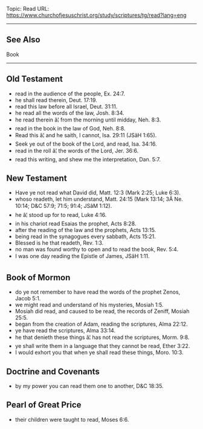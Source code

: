 Topic: Read
URL: https://www.churchofjesuschrist.org/study/scriptures/tg/read?lang=eng

---

## See Also

Book

---

## Old Testament

- read in the audience of the people, Ex. 24:7.
- he shall read therein, Deut. 17:19.
- read this law before all Israel, Deut. 31:11.
- he read all the words of the law, Josh. 8:34.
- he read therein â¦ from the morning until midday, Neh. 8:3.
- read in the book in the law of God, Neh. 8:8.
- Read this â¦ and he saith, I cannot, Isa. 29:11 (JSâH 1:65).
- Seek ye out of the book of the Lord, and read, Isa. 34:16.
- read in the roll â¦ the words of the Lord, Jer. 36:6.
- read this writing, and shew me the interpretation, Dan. 5:7.

## New Testament

- Have ye not read what David did, Matt. 12:3 (Mark 2:25; Luke 6:3).
- whoso readeth, let him understand, Matt. 24:15 (Mark 13:14; 3Â Ne. 10:14; D&C 57:9; 71:5; 91:4; JSâM 1:12).
- he â¦ stood up for to read, Luke 4:16.
- in his chariot read Esaias the prophet, Acts 8:28.
- after the reading of the law and the prophets, Acts 13:15.
- being read in the synagogues every sabbath, Acts 15:21.
- Blessed is he that readeth, Rev. 1:3.
- no man was found worthy to open and to read the book, Rev. 5:4.
- I was one day reading the Epistle of James, JSâH 1:11.

## Book of Mormon

- do ye not remember to have read the words of the prophet Zenos, Jacob 5:1.
- we might read and understand of his mysteries, Mosiah 1:5.
- Mosiah did read, and caused to be read, the records of Zeniff, Mosiah 25:5.
- began from the creation of Adam, reading the scriptures, Alma 22:12.
- ye have read the scriptures, Alma 33:14.
- he that denieth these things â¦ has not read the scriptures, Morm. 9:8.
- ye shall write them in a language that they cannot be read, Ether 3:22.
- I would exhort you that when ye shall read these things, Moro. 10:3.

## Doctrine and Covenants

- by my power you can read them one to another, D&C 18:35.

## Pearl of Great Price

- their children were taught to read, Moses 6:6.

